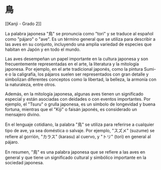 # 鳥

[[Kanji - Grado 2]]

La palabra japonesa "鳥" se pronuncia como "tori" y se traduce al español como "pájaro" o "ave". Es un término general que se utiliza para describir a las aves en su conjunto, incluyendo una amplia variedad de especies que habitan en Japón y en todo el mundo.

Las aves desempeñan un papel importante en la cultura japonesa y son frecuentemente representadas en el arte, la literatura y la mitología japonesa. Por ejemplo, en el arte tradicional japonés, como la pintura Sumi-e o la caligrafía, los pájaros suelen ser representados con gran detalle y simbolizan diferentes conceptos como la libertad, la belleza, la armonía con la naturaleza, entre otros.

Además, en la mitología japonesa, algunas aves tienen un significado especial y están asociadas con deidades o con eventos importantes. Por ejemplo, el "Tsuru" o grulla japonesa, es un símbolo de longevidad y buena fortuna, mientras que el "Kiji" o faisán japonés, es considerado un mensajero divino.

En el lenguaje cotidiano, la palabra "鳥" se utiliza para referirse a cualquier tipo de ave, ya sea doméstica o salvaje. Por ejemplo, "スズメ" (suzume) se refiere al gorrión, "カラス" (karasu) al cuervo, y "トリ" (tori) en general al pájaro.

En resumen, "鳥" es una palabra japonesa que se refiere a las aves en general y que tiene un significado cultural y simbólico importante en la sociedad japonesa.